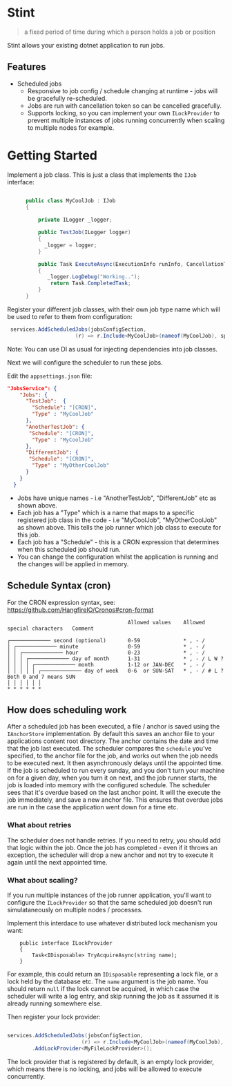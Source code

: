 ﻿# Stint

> a fixed period of time during which a person holds a job or position

Stint allows your existing dotnet application to run jobs.

## Features

- Scheduled jobs
  - Responsive to job config / schedule changing at runtime - jobs will be gracefully re-scheduled.
  - Jobs are run with cancellation token so can be cancelled gracefully.
  - Supports locking, so you can implement your own `ILockProvider` to prevent multiple instances of jobs running concurrently when scaling to multiple nodes for example.
    
# Getting Started

Implement a job class. This is just a class that implements the `IJob` interface:

  ```csharp

        public class MyCoolJob : IJob
        {
           
            private ILogger _logger;

            public TestJob(ILogger logger)
            {
              _logger = logger;
            }

            public Task ExecuteAsync(ExecutionInfo runInfo, CancellationToken token)
            {
               _logger.LogDebug("Working..");
                return Task.CompletedTask;
            }
        }


  ```

Register your different job classes, with their own job type name which will be used to refer to them from configuration:

  ```csharp
   services.AddScheduledJobs(jobsConfigSection,
                        (r) => r.Include<MyCoolJob>(nameof(MyCoolJob), sp => new MyCoolJob()));
  ```

  

Note: You can use DI as usual for injecting dependencies into job classes.

Next we will configure the scheduler to run these jobs.

Edit the `appsettings.json` file:

```json
"JobsService": {
    "Jobs": {
      "TestJob":  {       
        "Schedule": "[CRON]",
        "Type" : "MyCoolJob"
      },
      "AnotherTestJob": {
       "Schedule": "[CRON]",
        "Type" : "MyCoolJob"
      },
      "DifferentJob": {
       "Schedule": "[CRON]",
        "Type" : "MyOtherCoolJob"
      }
    }   
  }

```

- Jobs have unique names - i.e "AnotherTestJob", "DifferentJob" etc as shown above.
- Each job has a "Type" which is a name that maps to a specific registered job class in the code - i.e "MyCoolJob", "MyOtherCoolJob" as shown above.
  This tells the job runner which job class to execute for this job.
- Each job has a "Schedule" - this is a CRON expression that determines when this scheduled job should run.
- You can change the configuration whilst the application is running and the changes will be applied in memory.

## Schedule Syntax (cron)


For the CRON expression syntax, see: https://github.com/HangfireIO/Cronos#cron-format

```ascii
                                       Allowed values    Allowed special characters   Comment

┌───────────── second (optional)       0-59              * , - /                      
│ ┌───────────── minute                0-59              * , - /                      
│ │ ┌───────────── hour                0-23              * , - /                      
│ │ │ ┌───────────── day of month      1-31              * , - / L W ?                
│ │ │ │ ┌───────────── month           1-12 or JAN-DEC   * , - /                      
│ │ │ │ │ ┌───────────── day of week   0-6  or SUN-SAT   * , - / # L ?                Both 0 and 7 means SUN
│ │ │ │ │ │
* * * * * *
```

## How does scheduling work

After a scheduled job has been executed, a file / anchor is saved using the `IAnchorStore` implementation.
By default this saves an anchor file to your applications content root directory.
The anchor contains the date and time that the job last executed.
The scheduler compares the `schedule` you've specified, to the anchor file for the job, and works out when the job needs to be executed next. 
It then asynchronously delays until the appointed time.
If the job is scheduled to run every sunday, and you don't turn your machine on for a given day, when you turn it on next, and the job runner starts, 
the job is loaded into memory with the configured schedule. The scheduler sees that it's overdue based on the last anchor point. It will the execute the job immediately, and save a new anchor file. 
This ensures that overdue jobs are run in the case the application went down for a time etc.

### What about retries

The scheduler does not handle retries. If you need to retry, you should add that logic within the job. 
Once the job has completed - even if it throws an exception, the scheduler will drop a new anchor and not try to execute it again until the next appointed time.

### What about scaling?

If you run multiple instances of the job runner application, you'll want to configure the `ILockProvider` so that the same scheduled job doesn't run simulataneously on multiple nodes / processes.

Implement this interdace to use whatever distributed lock mechanism you want:

```
    public interface ILockProvider
    {
        Task<IDisposable> TryAcquireAsync(string name);
    }

```

For example, this could return an `IDisposable` representing a lock file, or a lock held by the database etc. The `name` argument is the job name.
You should return `null` if the lock cannot be acquired, in which case the scheduler will write a log entry, and skip running the job as it assumed it is already running somewhere else.

Then register your lock provider:

```csharp

services.AddScheduledJobs(jobsConfigSection,
                        (r) => r.Include<MyCoolJob>(nameof(MyCoolJob), sp => new MyCoolJob()))
        .AddLockProvider<MyFileLockProvider>();

```

The lock provider that is registered by default, is an empty lock provider, which means there is no locking, and jobs will be allowed to execute concurrently.

